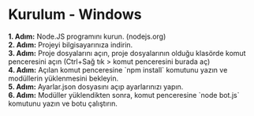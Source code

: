 <h1>Kurulum - Windows</h1> 
<b>1. Adım:</b> Node.JS programını kurun. (nodejs.org)<br>
<b>2. Adım:</b> Projeyi bilgisayarınıza indirin.<br>
<b>3. Adım:</b> Proje dosyalarını açın, proje dosyalarının olduğu klasörde komut penceresini açın (Ctrl+Sağ tık > komut penceresini burada aç)<br>
<b>4. Adım:</b> Açılan komut penceresine `npm install` komutunu yazın ve modüllerin yüklenmesini bekleyin.<br>
<b>5. Adım:</b> Ayarlar.json dosyasını açıp ayarlarınızı yapın.<br>
<b>6. Adım:</b> Modüller yüklendikten sonra, komut penceresine `node bot.js` komutunu yazın ve botu çalıştırın.<br>
